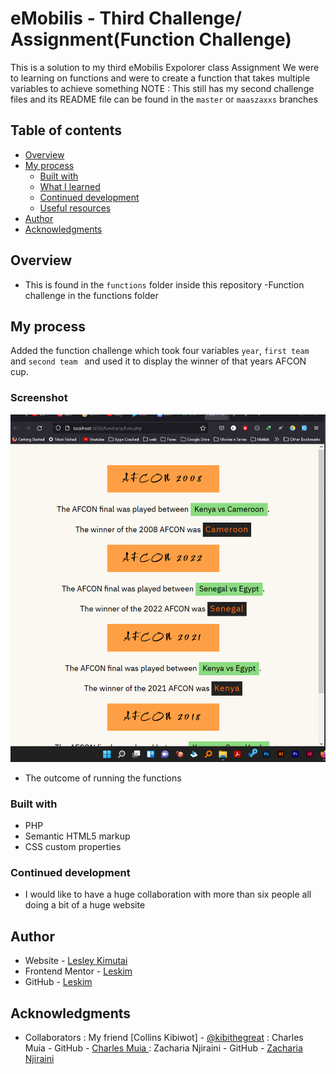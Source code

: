 # eMobilis - Third Challenge/ Assignment(Function Challenge)

This is a solution to my third eMobilis Expolorer class Assignment
We were to learning on functions and were to create a function that takes multiple variables to achieve something 
NOTE : This still has my second challenge files and its README file can be found in the `master` or  `maaszaxxs` branches

## Table of contents

- [Overview](#overview)
- [My process](#my-process)
  - [Built with](#built-with)
  - [What I learned](#what-i-learned)
  - [Continued development](#continued-development)
  - [Useful resources](#useful-resources)
- [Author](#author)
- [Acknowledgments](#acknowledgments)

## Overview

- This is found in the `functions` folder inside this repository
-Function challenge in the functions folder

## My process

Added the function challenge which took four variables `year`, `first team` and `second team ` and used it to display the winner of that years AFCON cup.

 ### Screenshot

![](./functions/funct.png)

- The outcome of running the functions

### Built with

- PHP
- Semantic HTML5 markup
- CSS custom properties

### Continued development

 - I would like to have a huge collaboration with more than six people all doing a bit of a huge website 


## Author

- Website - [Lesley Kimutai](https://linktr.ee/les_kim)
- Frontend Mentor - [Leskim](https://www.frontendmentor.io/profile/Leskim)
- GitHub - [Leskim](https://github.com/Leskim)



## Acknowledgments

 - Collaborators : My friend [Collins Kibiwot] - [@kibithegreat](https://github.com/kibiwotkosgei)
                 : Charles Muia - GitHub - [Charles Muia ](https://github.com/Charles-Muia)
                 : Zacharia Njiraini - GitHub - [Zacharia Njiraini ](https://github.com/maaszaxxs)
 
